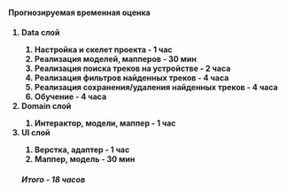 <h4>Прогнозируемая временная оценка<h4>
<ol> 


<li>Data слой</li>

<ol>
<li>Настройка и скелет проекта - 1 час  </li>
<li>Реализация моделей, мапперов - 30 мин </li>
<li>Реализация поиска треков на устройстве - 2 часа </li>
<li>Реализация фильтров найденных треков - 4 часа</li>
<li>Реализация cохранения/удаления найденных треков - 4 часа</li>
<li>Обучение - 4 часа </li>
</ol>


<li>Domain слой</li>

<ol>
<li>Интерактор, модели, маппер - 1 час </li>
</ol>


<li>UI слой</li>

<ol>
<li>Верстка, адаптер - 1 час  </li>
<li> Маппер, модель - 30 мин </li>
</ol>

<h5> Итого - 18 часов </h5>








</ol>

